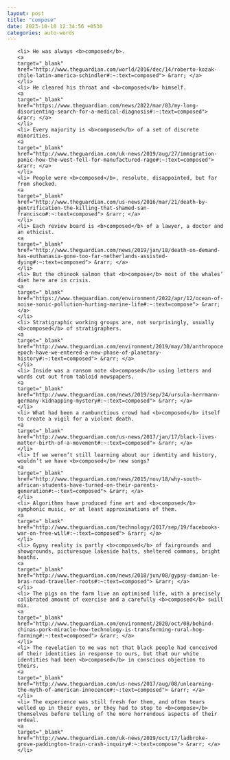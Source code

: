 ```yaml
---
layout: post
title: "compose"
date: 2023-10-10 12:34:56 +0530
categories: auto-words
---
```

<ol>

    <li> He was always <b>composed</b>.
    <a 
    target="_blank" 
    href="http://www.theguardian.com/world/2016/dec/14/roberto-kozak-chile-latin-america-schindler#:~:text=composed"> &rarr; </a>
    </li>
    <li> He cleared his throat and <b>composed</b> himself.
    <a 
    target="_blank" 
    href="https://www.theguardian.com/news/2022/mar/03/my-long-disorienting-search-for-a-medical-diagnosis#:~:text=composed"> &rarr; </a>
    </li>
    <li> Every majority is <b>composed</b> of a set of discrete minorities.
    <a 
    target="_blank" 
    href="http://www.theguardian.com/uk-news/2019/aug/27/immigration-panic-how-the-west-fell-for-manufactured-rage#:~:text=composed"> &rarr; </a>
    </li>
    <li> People were <b>composed</b>, resolute, disappointed, but far from shocked.
    <a 
    target="_blank" 
    href="http://www.theguardian.com/us-news/2016/mar/21/death-by-gentrification-the-killing-that-shamed-san-francisco#:~:text=composed"> &rarr; </a>
    </li>
    <li> Each review board is <b>composed</b> of a lawyer, a doctor and an ethicist.
    <a 
    target="_blank" 
    href="http://www.theguardian.com/news/2019/jan/18/death-on-demand-has-euthanasia-gone-too-far-netherlands-assisted-dying#:~:text=composed"> &rarr; </a>
    </li>
    <li> But the chinook salmon that <b>compose</b> most of the whales’ diet here are in crisis.
    <a 
    target="_blank" 
    href="https://www.theguardian.com/environment/2022/apr/12/ocean-of-noise-sonic-pollution-hurting-marine-life#:~:text=compose"> &rarr; </a>
    </li>
    <li> Stratigraphic working groups are, not surprisingly, usually <b>composed</b> of stratigraphers.
    <a 
    target="_blank" 
    href="http://www.theguardian.com/environment/2019/may/30/anthropocene-epoch-have-we-entered-a-new-phase-of-planetary-history#:~:text=composed"> &rarr; </a>
    </li>
    <li> Inside was a ransom note <b>composed</b> using letters and words cut out from tabloid newspapers.
    <a 
    target="_blank" 
    href="http://www.theguardian.com/news/2019/sep/24/ursula-herrmann-germany-kidnapping-mystery#:~:text=composed"> &rarr; </a>
    </li>
    <li> What had been a rambunctious crowd had <b>composed</b> itself to create a vigil for a violent death.
    <a 
    target="_blank" 
    href="http://www.theguardian.com/us-news/2017/jan/17/black-lives-matter-birth-of-a-movement#:~:text=composed"> &rarr; </a>
    </li>
    <li> If we weren’t still learning about our identity and history, wouldn’t we have <b>composed</b> new songs?
    <a 
    target="_blank" 
    href="http://www.theguardian.com/news/2015/nov/18/why-south-african-students-have-turned-on-their-parents-generation#:~:text=composed"> &rarr; </a>
    </li>
    <li> Algorithms have produced fine art and <b>composed</b> symphonic music, or at least approximations of them.
    <a 
    target="_blank" 
    href="http://www.theguardian.com/technology/2017/sep/19/facebooks-war-on-free-will#:~:text=composed"> &rarr; </a>
    </li>
    <li> Gypsy reality is partly <b>composed</b> of fairgrounds and showgrounds, picturesque lakeside halts, sheltered commons, bright heaths.
    <a 
    target="_blank" 
    href="http://www.theguardian.com/news/2018/jun/08/gypsy-damian-le-bras-road-traveller-roots#:~:text=composed"> &rarr; </a>
    </li>
    <li> The pigs on the farm live an optimised life, with a precisely calibrated amount of exercise and a carefully <b>composed</b> swill mix.
    <a 
    target="_blank" 
    href="http://www.theguardian.com/environment/2020/oct/08/behind-chinas-pork-miracle-how-technology-is-transforming-rural-hog-farming#:~:text=composed"> &rarr; </a>
    </li>
    <li> The revelation to me was not that black people had conceived of their identities in response to ours, but that our white identities had been <b>composed</b> in conscious objection to theirs.
    <a 
    target="_blank" 
    href="http://www.theguardian.com/us-news/2017/aug/08/unlearning-the-myth-of-american-innocence#:~:text=composed"> &rarr; </a>
    </li>
    <li> The experience was still fresh for them, and often tears welled up in their eyes, or they had to stop to <b>compose</b> themselves before telling of the more horrendous aspects of their ordeal.
    <a 
    target="_blank" 
    href="http://www.theguardian.com/uk-news/2019/oct/17/ladbroke-grove-paddington-train-crash-inquiry#:~:text=compose"> &rarr; </a>
    </li>